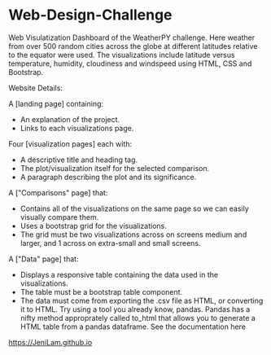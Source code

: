 # Web-Design-Challenge

Web Visulatization Dashboard of the WeatherPY challenge.  Here weather from over 500 random cities across the globe at different latitudes relative to the equator were used.  The visualizations include latitude versus temperature, humidity, cloudiness and windspeed using HTML, CSS and Bootstrap.

Website Details:

A [landing page] containing:

- An explanation of the project.
- Links to each visualizations page.

Four [visualization pages] each with:
- A descriptive title and heading tag.
- The plot/visualization itself for the selected comparison.
- A paragraph describing the plot and its significance.

A ["Comparisons" page] that:

- Contains all of the visualizations on the same page so we can easily visually compare them.
- Uses a bootstrap grid for the visualizations.
- The grid must be two visualizations across on screens medium and larger, and 1 across on extra-small and small screens.

A ["Data" page] that:

- Displays a responsive table containing the data used in the visualizations.
- The table must be a bootstrap table component.
- The data must come from exporting the .csv file as HTML, or converting it to HTML. Try using a tool you already know, pandas. Pandas has a nifty method approprately called to_html that allows you to generate a HTML table from a pandas dataframe. See the documentation here

https://JeniLam.github.io
